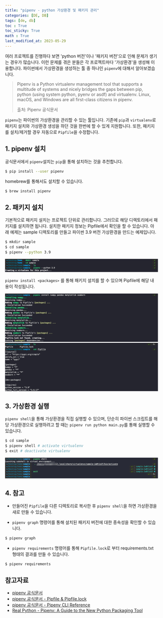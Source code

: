 ```yaml
---
title: "pipenv - python 가상환경 및 패키지 관리"
categories: [DE, DB]
tags: [de, db]
toc : True
toc_sticky: True
math : True
last_modified_at: 2023-05-29
---
```


여러 프로젝트를 진행하다 보면 'python 버전'이나 '패키지 버전'으로 인해 문제가 생기는 경우가 많습니다. 이런 문제를 겪은 분들은 각 프로젝트마다 '가상환경'을 생성해 이용합니다. 파이썬에서 가상환경을 생성하는 툴 중 하나인 `pipenv`에 대해서 알아보겠습니다.

> Pipenv is a Python virtualenv management tool that supports a multitude of systems and nicely bridges the gaps between pip, python (using system python, pyenv or asdf) and virtualenv. Linux, macOS, and Windows are all first-class citizens in pipenv.
>
> 출처: Pipenv 공식문서

`pipenv`는 파이썬의 가상환경을 관리할 수 있는 툴입니다. 기존에 `pip`과 `virtualenv`로 패키지 설치와 가상환경 생성을 하던 것을 한번에 할 수 있게 지원합니다. 또한, 패키지를 설치/제거할 경우 자동으로 `Pipfile`을 수정합니다.

## 1. pipenv 설치
공식문서에서 `pipenv`설치는 `pip`을 통해 설치하는 것을 추천합니다.

```bash
$ pip install --user pipenv
```

homebrew를 통해서도 설치할 수 있습니다.
``` bash 
$ brew install pipenv
```

## 2. 패키지 설치
기본적으로 패키지 설치는 프로젝트 단위로 관리합니다. 그러므로 해당 디렉토리에서 패키지를 설치하면 됩니다. 설치한 패키지 정보는 Pipfile에서 확인을 할 수 있습니다. 아래 예제는 sample 디렉토리를 만들고 파이썬 3.9 버전 가상환경을 만드는 예제입니다.

```bash
$ mkdir sample
$ cd sample
$ pipenv --python 3.9
```
![image](/assets/img/230617_pipenv1.png)

`pipenv install <packages>` 를 통해 패키지 설치를 할 수 있으며 Pipfile에 해당 내용이 작성됩니다.

![image](/assets/img/230617_pipenv2.png)
![image](/assets/img/230617_pipenv3.png)

## 3. 가상환경 실행
`pipenv shell`을 통해 가상환경을 직접 실행할 수 있으며, 단순히 파이썬 스크립트를 해당 가상환경으로 실행하려고 할 때는 `pipenv run python main.py`를 통해 실행할 수 있습니다.
```bash
$ cd sample
$ pipenv shell # activate virtualenv
$ exit # deactivate virtualenv
```

![image](/assets/img/230617_pipenv4.png)

## 4. 참고
- 만들어진 `Pipfile`을 다른 디렉토리로 복사한 후 `pipenv shell`을 하면 가상환경을 새로 만들 수 있습니다. 

- `pipenv graph` 명령어를 통해 설치된 패키지 버전에 대한 종속성을 확인할 수 있습니다.

```bash
$ pipenv graph
```

- `pipenv requirements` 명령어를 통해 `Pipfile.lock`로 부터 requirements.txt 형태의 결과를 만들 수 있습니다.

```bash
$ pipenv requirements
```


## 참고자료

- [pipenv 공식문서](https://pipenv.pypa.io/en/latest/)
- [pipenv 공식문서 - Pipfile & Pipfile.lock](https://pipenv.pypa.io/en/latest/pipfile/)
- [pipenv 공식문서 - Pipenv CLI Reference](https://pipenv.pypa.io/en/latest/cli/)
- [Real Python - Pipenv: A Guide to the New Python Packaging Tool](https://realpython.com/pipenv-guide/)

